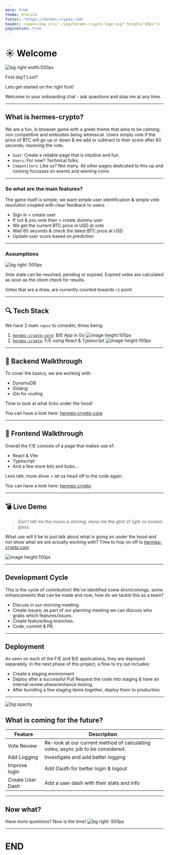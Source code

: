 ```yaml
---
marp: true
theme: dracula
footer: "https://hermes-crypto.com"
header: <span><img src="./img/hermes-crypto-logo.svg" height="20px"/>  hermes-crypto </span>
pagination: true
---
```


# ☀️ Welcome

![bg right width:500px](./img/hermes-crypto-logo.svg)

First day? Lost?

Lets get started on the right foot!

Welcome to your onboarding chat - ask questions and stop me at any time.

---

<!-- Speaker Notes -->

## What is hermes-crypto?

We are a fun, in browser game with a greek theme that aims to be calming, non competitive and embodies being whimsical. Users simply vote if the price of BTC will go up or down & we add or subtract to their score after 60 seconds; resolving the vote.

- `Goal`: Create a reliable page that is intuitive and fun.
- `Users`: For now? Technical folks.
- `Competitors`: Like us? Not many. All other pages dedicated to this up and running focusses on events and winning coins.

<!-- Give some more insight into the project itself -->

---

### So what are the main features?

The game itself is simple; we want simple user identification & simple vote resolution coupled with clear feedback to users.

- Sign in > create user
- If not & you vote then > create dummy user
- We get the current BTC price in USD at vote
- Wait 60 seconds & check the latest BTC price at USD
- Update user score based on prediction

<!-- Mention here that the mechanism for determining the vote resolution can be improved but we will look at that later. -->

---

### Assumptions

![bg right :500px](./img/hermes-landing-screenshot.png)

Vote state can be resolved, pending or expired. Expired votes are calculated as soon as the client check for results.

Votes that are a draw, are currently counted towards `+1` point.

<!-- Again, mention that we can alter this, this was just left as a current assumption. -->

---

## 🔍 Tech Stack

We have 2 main `repos` to consider, those being:

1. [`hermes-crypto-core`](https://github.com/svbygoibear/hermes-crypto-core): B/E App in Go
   ![image height:100px](./img/hermes-crypto-core.png)
2. [`hermes-crypto`](https://github.com/svbygoibear/hermes-crypto): F/E using React & Typescript
   ![image height:100px](./img/hermes-crypto.png)

<!-- Mention for both VSCode has been used as development environments, but for setup on their machines they can use Goland or whichever IDE they feel more comfortable in. -->

---

## 📄 Backend Walkthrough

To cover the basics, we are working with:

- DynamoDB
- Golang
- Gin for routing

Time to look at what ticks under the hood!

You can have a look here: [hermes-crypto-core](https://github.com/svbygoibear/hermes-crypto-core)

<!-- Side-by-side demo of what currently exists in the B/E and its docs. -->

---

## 📄 Frontend Walkthrough

Overall the F/E consists of a page that makes use of:

- React & Vite
- Typescript
- And a few more bits and bobs...

Less talk, more show > let us head off to the code again.

You can have a look here: [hermes-crypto](https://github.com/svbygoibear/hermes-crypto)

<!-- Side-by-side demo of what currently exists in the F/E and its docs. -->

---

## 💣 Live Demo

> Don't tell me the moon is shining; show me the glint of light on broken glass.

What use will it be to just talk about what is going on under the hood and not show what we are actually working with? Time to hop on off to [hermes-crypto.com](https://www.hermes-crypto.com)

![image height:150px](./img/hermes-landing-screenshot.png)

<!-- Explain the flow of the page here. -->

---

## Development Cycle

This is the cycle of contribution! We've identified some shortcomings, some enhancements that can be made and now; how do we tackle this as a team?

- Discuss in our morning meeting.
- Create issues; as part of our planning meeting we can discuss who grabs which features/issues.
- Create feature/bug branches.
- Code, commit & PR.

<!-- Explain these are procedures we should develop together and adapt as the need arises. Process should help us, not hinder us. -->

---

## Deployment

As seen on each of the F/E and B/E applications, they are deployed separately. In the next phase of this project, a flow to try out includes:

- Create a staging environment
- Deploy after a successful Pull Request the code into staging & have an internal review phase/enhance testing.
- After bundling a few staging items together, deploy them to production.

<!-- Mention these are future plans. -->

---

![bg opacity](https://picsum.photos/800/600?image=53)

## What is coming for the future?

| Feature          | Description                                                                     |
| ---------------- | ------------------------------------------------------------------------------- |
| Vote Review      | Re-look at our current method of calculating votes; async job to be considered. |
| Add Logging      | Investigate and add better logging                                              |
| Improve login    | Add Oauth for better login & logout                                             |
| Create User Dash | Add a user dash with their stats and info                                       |

---

## Now what?

Have more questions? Now is the time!
![bg right :500px](./img/hermes-icon-image.png)

---

# <!--fit--> END
